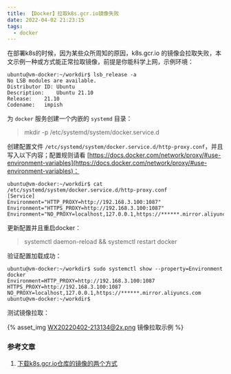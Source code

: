 ```yaml
---
title: 【Docker】拉取k8s.gcr.io镜像失败
date: 2022-04-02 21:23:15
tags:
  - docker
---
```


在部署k8s的时候，因为某些众所周知的原因，k8s.gcr.io 的镜像会拉取失败，本文示例一种或方式能正常拉取镜像，前提是你能科学上网，示例环境：

    ubuntu@vm-docker:~/workdir$ lsb_release -a
    No LSB modules are available.
    Distributor ID:	Ubuntu
    Description:	Ubuntu 21.10
    Release:	21.10
    Codename:	impish

为 `docker` 服务创建一个内嵌的 `systemd` 目录：

> mkdir -p /etc/systemd/system/docker.service.d

创建配置文件 `/etc/systemd/system/docker.service.d/http-proxy.conf`，并且写入以下内容；配置规则请看 [https://docs.docker.com/network/proxy/#use-environment-variables](https://docs.docker.com/network/proxy/#use-environment-variables)：

    ubuntu@vm-docker:~/workdir$ cat /etc/systemd/system/docker.service.d/http-proxy.conf
    [Service]
    Environment="HTTP_PROXY=http://192.168.3.100:1087"
    Environment="HTTPS_PROXY=http://192.168.3.100:1087"
    Environment="NO_PROXY=localhost,127.0.0.1,https://******.mirror.aliyuncs.com"

更新配置并且重启docker：

> systemctl daemon-reload && systemctl restart docker

验证配置加载成功：

    ubuntu@vm-docker:~/workdir$ sudo systemctl show --property=Environment docker
    Environment=HTTP_PROXY=http://192.168.3.100:1087 HTTPS_PROXY=http://192.168.3.100:1087 NO_PROXY=localhost,127.0.0.1,https://******.mirror.aliyuncs.com
    ubuntu@vm-docker:~/workdir$

测试镜像拉取：

{% asset_img WX20220402-213134@2x.png 镜像拉取示例 %}

### 参考文章

1. [下载k8s.gcr.io仓库的镜像的两个方式](https://developer.aliyun.com/article/795721)